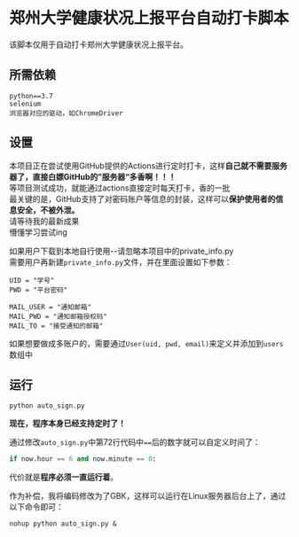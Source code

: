 # 郑州大学健康状况上报平台自动打卡脚本

该脚本仅用于自动打卡郑州大学健康状况上报平台。

## 所需依赖
```
python==3.7
selenium
浏览器对应的驱动，如ChromeDriver
```

## 设置
本项目正在尝试使用GitHub提供的Actions进行定时打卡，这样**自己就不需要服务器了，直接白嫖GitHub的”服务器“多香啊！！！**<br>
等项目测试成功，就能通过actions直接定时每天打卡，香的一批<br>
最关键的是，GitHub支持了对密码账户等信息的封装，这样可以**保护使用者的信息安全，不被外泄。**<br>
请等待我的最新成果<br>
懵懂学习尝试ing<br>

如果用户下载到本地自行使用--请忽略本项目中的private_info.py<br>
需要用户再新建`private_info.py`文件，并在里面设置如下参数：
```
UID = "学号"
PWD = "平台密码"

MAIL_USER = "通知邮箱"
MAIL_PWD = "通知邮箱授权码"
MAIL_TO = "接受通知的邮箱"
```

如果想要做成多账户的，需要通过`User(uid, pwd, email)`来定义并添加到`users`数组中

## 运行

`python auto_sign.py`

**现在，程序本身已经支持定时了！**

通过修改`auto_sign.py`中第72行代码中`==`后的数字就可以自定义时间了：

```python
if now.hour == 6 and now.minute == 0:
```

代价就是**程序必须一直运行着**。

作为补偿，我将编码修改为了GBK，这样可以运行在Linux服务器后台上了，通过以下命令即可：

```shell
nohup python auto_sign.py &
```
